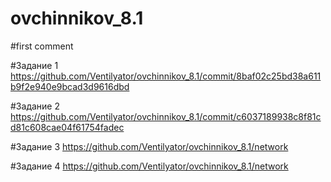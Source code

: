 # ovchinnikov_8.1
#first comment

#Задание 1
https://github.com/Ventilyator/ovchinnikov_8.1/commit/8baf02c25bd38a611b9f2e940e9bcad3d9616dbd

#Задание 2
https://github.com/Ventilyator/ovchinnikov_8.1/commit/c6037189938c8f81cd81c608cae04f61754fadec

#Задание 3
https://github.com/Ventilyator/ovchinnikov_8.1/network

#Задание 4
https://github.com/Ventilyator/ovchinnikov_8.1/network
